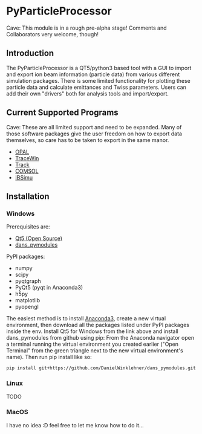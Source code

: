 # PyParticleProcessor
Cave: This module is in a rough pre-alpha stage! Comments and Collaborators very welcome, though!

## Introduction
The PyParticleProcessor is a QT5/python3 based tool with a GUI to import and export ion beam information (particle data) from various different simulation packages. There is some limited functionality for plotting these particle data and calculate emittances and Twiss parameters. Users can add their own "drivers" both for analysis tools and import/export.

## Current Supported Programs
Cave: These are all limited support and need to be expanded. Many of those software packages give the user freedom on how to export data themselves, so care has to be taken to export in the same manor. 
  * [OPAL](https://gitlab.psi.ch/OPAL/src/wikis/home)
  * [TraceWin](http://irfu.cea.fr/dacm/en/logiciels/index.php)
  * [Track](https://www.phy.anl.gov/atlas/TRACK)
  * [COMSOL](https://www.comsol.com/)
  * [IBSimu](http://ibsimu.sourceforge.net/)
  
## Installation
### Windows
Prerequisites are:
  * [Qt5 (Open Source)](https://www.qt.io/download)
  * [dans_pymodules](https://github.com/DanielWinklehner/dans_pymodules)
  
PyPI packages:
  * numpy
  * scipy
  * pyqtgraph
  * PyQt5 (pyqt in Anaconda3)
  * h5py
  * matplotlib
  * pyopengl

The easiest method is to install [Anaconda3](https://www.anaconda.com/download/), create a new virtual environment, then download all the packages listed under PyPI packages inside the env. Install Qt5 for Windows from the link above and install dans_pymodules from github using pip: From the Anaconda navigator open a terminal running the virtual environment you created earlier ("Open Terminal" from the green triangle next to the new virtual environment's name). Then run pip install like so:

`pip install git+https://github.com/DanielWinklehner/dans_pymodules.git` 

### Linux
TODO

### MacOS 
I have no idea :D feel free to let me know how to do it...
